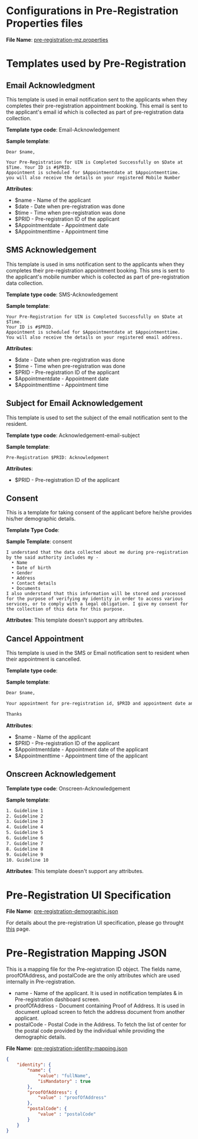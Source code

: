 # Configurations in Pre-Registration Properties files
**File Name**: [pre-registration-mz.properties](https://github.com/mosip/mosip-config/blob/1.1.5_v3/pre-registration-default.properties)

# Templates used by Pre-Registration

## Email Acknowledgment
This template is used in email notification sent to the applicants when they completes their pre-registration appointment booking. This email is sent to the applicant's email id which is collected as part of pre-registration data collection.

**Template type code**: Email-Acknowledgement

**Sample template**:
```TXT
Dear $name,

Your Pre-Registration for UIN is Completed Successfully on $Date at $Time. Your ID is #$PRID.
Appointment is scheduled for $Appointmentdate at $Appointmenttime.
you will also receive the details on your registered Mobile Number
```

**Attributes**: 
* $name - Name of the applicant 
* $date - Date when pre-registration was done
* $time - Time when pre-registration was done
* $PRID - Pre-registration ID of the applicant
* $Appointmentdate - Appointment date
* $Appointmenttime - Appointment time

## SMS Acknowledgement
This template is used in sms notification sent to the applicants when they completes their pre-registration appointment booking. This sms is sent to the applicant's mobile number which is collected as part of pre-registration data collection.

**Template type code**: SMS-Acknowledgement

**Sample template**:
```TXT
Your Pre-Registration for UIN is Completed Successfully on $Date at $Time. 
Your ID is #$PRID.
Appointment is scheduled for $Appointmentdate at $Appointmenttime.
You will also receive the details on your registered email address.
```

**Attributes**: 
* $date - Date when pre-registration was done
* $time - Time when pre-registration was done
* $PRID - Pre-registration ID of the applicant
* $Appointmentdate - Appointment date
* $Appointmenttime - Appointment time

## Subject for Email Acknowledgement
This template is used to set the subject of the email notification sent to the resident.

**Template type code**: Acknowledgement-email-subject

**Sample template**:
```TXT
Pre-Registration $PRID: Acknowledgement 
```

**Attributes**: 
* $PRID - Pre-registration ID of the applicant

## Consent
This is a template for taking consent of the applicant before he/she provides his/her demographic details. 

**Template Type Code**:

**Sample Template**: consent
```
I understand that the data collected about me during pre-registration by the said authority includes my -  
  • Name
  • Date of birth
  • Gender
  • Address
  • Contact details
  • Documents
I also understand that this information will be stored and processed for the purpose of verifying my identity in order to access various services, or to comply with a legal obligation. I give my consent for the collection of this data for this purpose.
```

**Attributes**:
This template doesn't support any attributes.

## Cancel Appointment
This template is used in the SMS or Email notification sent to resident when their appointment is cancelled.

**Template type code**:

**Sample template**:
```txt
Dear $name,

Your appointment for pre-registration id, $PRID and appointment date and time, $Appointmentdate $Appointmenttime has been canceled due to a government emergency/holiday. Please re-book another slot for Registration.

Thanks
```

**Attributes**:
* $name - Name of the applicant
* $PRID - Pre-registration ID of the applicant
* $Appointmentdate - Appointment date of the applicant
* $Appointmenttime - Appointment time of the applicant

## Onscreen Acknowledgement

**Template type code**: Onscreen-Acknowledgement

**Sample template**:
```txt
1. Guideline 1
2. Guideline 2
3. Guideline 3
4. Guideline 4
5. Guideline 5
6. Guideline 6
7. Guideline 7
8. Guideline 8
9. Guideline 9
10. Guideline 10
```

**Attributes**:
This template doesn't support any attributes.

# Pre-Registration UI Specification

**File Name**: [pre-registration-demographic.json](https://github.com/mosip/mosip-config/blob/1.1.5_v3/pre-registration-demographic.json)

For details about the pre-registration UI specification, please go throught [this](UI-Specification-for-Pre-Registration.md) page.

# Pre-Registration Mapping JSON
This is a mapping file for the Pre-registration ID object. The fields name, proofOfAddress, and postalCode are the only attributes which are used internally in Pre-registration.
* name - Name of the applicant. It is used in notification templates & in Pre-registration dashboard screen.
* proofOfAddress - Document containing Proof of Address. It is used in document upload screen to fetch the address document from another applicant.
* postalCode - Postal Code in the Address. To fetch the list of center for the postal code provided by the individual while providing the demographic details.

**File Name**: [pre-registration-identity-mapping.json](https://github.com/mosip/mosip-config/blob/1.1.5_v3/pre-registration-identity-mapping.json)

```JSON
{
	"identity": {
		"name": {
			"value": "fullName",
			"isMandatory" : true
		},
		"proofOfAddress": {
			"value" : "proofOfAddress"
		},
		"postalCode": {
			"value" : "postalCode"
		}
	}
}
```

